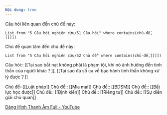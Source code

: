 ```yaml
---
Nội dung: true
---
```


Câu hỏi liên quan đến chủ đề này:
```dataview
List from "5 Câu hỏi nghiên cứu/51 Câu hỏi" where contains(chủ-đề,[[]]) 
```

Chủ đề quan tâm đến chủ đề này:
```dataview
List from "5 Câu hỏi nghiên cứu/52 Chủ đề" where contains(chủ-đề,[[]]) 
```
 
Câu hỏi:: [[Tại sao bắt nạt không phải là phạm tội, khi nó ảnh hưởng đến tinh thần của người khác？]], [[Tại sao đa số ca về bạo hành tinh thần không xử lý được？]] 


Chủ đề::[[Luật pháp]]
Chủ đề:: [[Mỉa mai]]
Chủ đề:: [[BDSM]] 
Chủ đề:: [[Bất lực học được]]
Chủ đề:: [[Định kiến]]
Chủ đề:: [[Riêng tư]]
Chủ đề:: [[Sự diễn giải chủ quan]]

[Dáng Hình Thanh Âm Full - YouTube](https://www.youtube.com/watch?v=nZ2XkNvuKFw "Dáng Hình Thanh Âm Full - YouTube")
